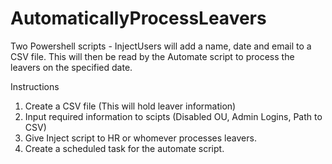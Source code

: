 # AutomaticallyProcessLeavers

Two Powershell scripts - InjectUsers will add a name, date and email to a CSV file. This will then be read by the Automate script to process the leavers on the specified date.

Instructions
1. Create a CSV file (This will hold leaver information)
2. Input required information to scipts (Disabled OU, Admin Logins, Path to CSV)
3. Give Inject script to HR or whomever processes leavers.
4. Create a scheduled task for the automate script.
